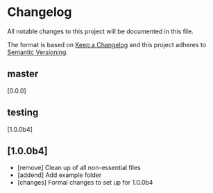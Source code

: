 # Changelog
All notable changes to this project will be documented in this file.

The format is based on [Keep a Changelog](http://keepachangelog.com/en/1.0.0/)
and this project adheres to [Semantic Versioning](http://semver.org/spec/v2.0.0.html).

## master
  [0.0.0]

## testing
  [1.0.0b4]

## [1.0.0b4]
- [remove] Clean up of all non-essential files
- [addend] Add example folder
- [changes] Formal changes to set up for 1.0.0b4
